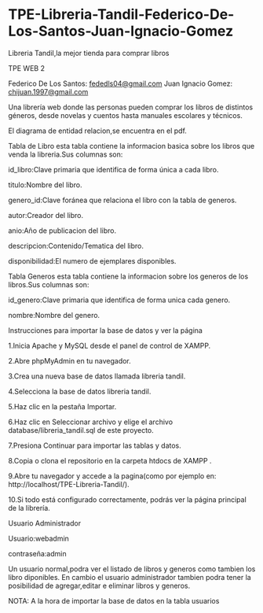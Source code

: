 # TPE-Libreria-Tandil-Federico-De-Los-Santos-Juan-Ignacio-Gomez
Libreria Tandil,la mejor tienda para comprar libros

TPE WEB 2

Federico De Los Santos: fededls04@gmail.com
Juan Ignacio Gomez: chijuan.1997@gmail.com

Una librería web donde las personas pueden comprar los libros de distintos géneros, desde novelas y cuentos hasta manuales escolares y técnicos.

El diagrama de entidad relacion,se encuentra en el pdf. 

Tabla de Libro esta tabla contiene la informacion basica sobre los libros que venda la libreria.Sus columnas son:

id_libro:Clave primaria que identifica de forma única a cada libro.

titulo:Nombre del libro.

genero_id:Clave foránea que relaciona el libro con la tabla de generos.

autor:Creador del libro.

anio:Año de publicacion del libro.

descripcion:Contenido/Tematica del libro.

disponibilidad:El numero de ejemplares disponibles.

Tabla Generos esta tabla contiene la informacion sobre los generos de los libros.Sus columnas son:

id_genero:Clave primaria que identifica de forma unica cada genero.

nombre:Nombre del genero.


Instrucciones para importar la base de datos y ver la página

1.Inicia Apache y MySQL desde el panel de control de XAMPP.

2.Abre phpMyAdmin en tu navegador.

3.Crea una nueva base de datos llamada libreria tandil.

4.Selecciona la base de datos libreria tandil.

5.Haz clic en la pestaña Importar.

6.Haz clic en Seleccionar archivo y elige el archivo database/libreria_tandil.sql de este proyecto.

7.Presiona Continuar para importar las tablas y datos.

8.Copia o clona el repositorio en la carpeta htdocs de XAMPP .

9.Abre tu navegador y accede a la pagina(como por ejemplo en: http://localhost/TPE-Libreria-Tandil/).

10.Si todo está configurado correctamente, podrás ver la página principal de la librería.

Usuario Administrador

Usuario:webadmin

contraseña:admin

Un usuario normal,podra ver el listado de libros y generos como tambien los libro diponibles. En cambio el usuario administrador tambien podra tener la posibilidad de agregar,editar e eliminar libros y generos.

NOTA:
A la hora de importar la base de datos en la tabla usuarios